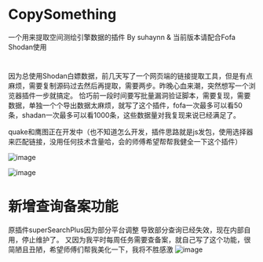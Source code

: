 # CopySomething

一个用来提取空间测绘引擎数据的插件 By suhaynn & 当前版本请配合Fofa Shodan使用
# 
因为总使用Shodan白嫖数据，前几天写了一个网页端的链接提取工具，但是有点麻烦，需要复制源码过去然后再提取，需要两步。昨晚心血来潮，突然想写一个浏览器插件一步就搞定。
恰巧前一段时间要写批量漏洞验证脚本，需要复现，需要数据，单独一个个导出数据太麻烦，就写了这个插件，fofa一次最多可以看50条，shadan一次最多可以看1000条，这些数据量对我复现来说已经满足了。

quake和鹰图正在开发中（也不知道怎么开发，插件思路就是js发包，使用选择器来匹配链接，没用任何技术含量哈，会的师傅希望帮帮我健全一下这个插件）

![image](https://github.com/user-attachments/assets/c9227519-159f-4aac-b6d2-009f5beccc1e)


![image](https://github.com/user-attachments/assets/1b2deaa9-a9e5-45bb-b39b-e512a19eec52)
# 新增查询备案功能
原插件superSearchPlus因为部分平台调整 导致部分查询已经失效，现在内部自用，停止维护了。
又因为我平时每周任务需要查备案，就自己写了这个功能，很简陋且丑陋，希望师傅们帮我美化一下，我将不胜感激
![image](https://github.com/user-attachments/assets/cf66146a-37e5-4598-b6d4-2307f6fbcd3f)


